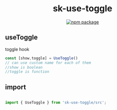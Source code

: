 <div align="center">
  <h1>sk-use-toggle</h1>
  <a href="https://www.npmjs.com/package/sk-use-toggle">
     <img src="https://img.shields.io/npm/v/sk-use-toggle?color=%2327f2ca" alt="npm package" />
  </a>
</div>




## useToggle

toggle hook

```js
const [show,toggle] = UseToggle()
// can use custom name for each of them 
//show is boolean 
//toggle is function 
```


## import 


```js

import { UseToggle } from 'sk-use-toggle/src';

```
